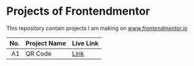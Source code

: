 # Projects of Frontendmentor
This repository contain projects I am making on *www.frontendmentor.io*

| No. | Project Name | Live Link |
|-----:|---------------|---------------|
| A1 | QR Code | [Link](https://sonibasant.github.io/Frontend-Mentor-Projects/A0.%20QR-code/qrCode.html) |
